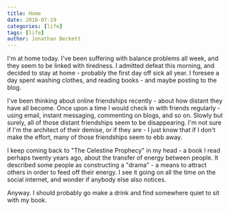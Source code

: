 ```yaml
---
title: Home
date: 2018-07-19
categories: [life]
tags: [life]
author: Jonathan Beckett
---
```


I'm at home today. I've been suffering with balance problems all week, and they seem to be linked with tiredness. I admitted defeat this morning, and decided to stay at home - probably the first day off sick all year. I foresee a day spent washing clothes, and reading books - and maybe posting to the blog.

I've been thinking about online friendships recently - about how distant they have all become. Once upon a time I would check in with friends regularly - using email, instant messaging, commenting on blogs, and so on. Slowly but surely, all of those distant friendships seem to be disappearing. I'm not sure if I'm the architect of their demise, or if they are - I just know that if I don't make the effort, many of those friendships seem to ebb away.

I keep coming back to "The Celestine Prophecy" in my head - a book I read perhaps twenty years ago, about the transfer of energy between people. It described some people as constructing a "drama" - a means to attract others in order to feed off their energy. I see it going on all the time on the social internet, and wonder if anybody else also notices.

Anyway. I should probably go make a drink and find somewhere quiet to sit with my book.
